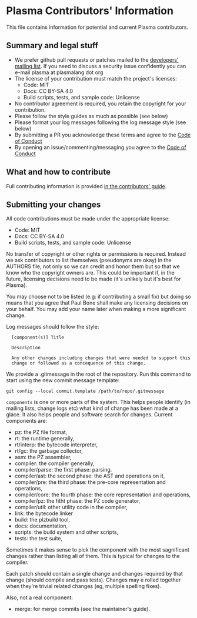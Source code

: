 
# Plasma Contributors' Information

This file contains information for potential and current Plasma
contributors.

## Summary and legal stuff

* We prefer github pull requests or patches mailed to the
  [developers' mailing list](https://plasmalang.org/lists/listinfo/dev).
  If you need to discuss a security issue confidently you can e-mail
  plasma at plasmalang dot org
* The license of your contribution must match the project's licenses:
  * Code: MIT
  * Docs: CC BY-SA 4.0
  * Build scripts, tests, and sample code: Unlicense
* No contributor agreement is required, you retain the copyright for your
  contribution.
* Please follow the style guides as much as possible (see below)
* Please format your log messages following the log message style (see
  below)
* By submitting a PR you acknowledge these terms and agree to the
  [Code of Conduct](CODE_OF_CONDUCT.md)
* By opening an issue/commenting/messaging you agree to the
  [Code of Conduct](CODE_OF_CONDUCT.md)

## What and how to contribute

Full contributing information is provided [in the contributors'
guide](https://plasmalang.org/docs/contributing.html).

## Submitting your changes

All code contributions must be made under the appropriate license:

* Code: MIT
* Docs: CC BY-SA 4.0
* Build scripts, tests, and sample code: Unlicense

No transfer of copyright or other rights or permissions is required.
Instead we ask contributors to list themselves (pseudonyms are okay) in the
AUTHORS file, not only so we can credit and honor them but so that we know
who the copyright owners are.  This could be important if, in the future,
licensing decisions need to be made (it's unlikely but it's best for
Plasma).

You may choose not to be listed (e.g: if contributing a small fix) but doing
so means that you agree that Paul Bone shall make any licensing decisions on
your behalf.  You may add your name later when making a more significant
change.

Log messages should follow the style:

```
  [component(s)] Title

  Description

  Any other changes including changes that were needed to support this
  change or followed as a concequence of this change.
```

We provide a .gitmessage in the root of the repository.
Run this command to start using the new commit message template:

```
git config --local commit.template /path/to/repo/.gitmessage
```

```components``` is one or more parts of the system.  This helps people
identify (in mailing lists, change logs etc) what kind of change has been
made at a glace.  It also helps people and software search for changes.
Current components are:

* pz: the PZ file format,
* rt: the runtime generally,
* rt/interp: the bytecode interpreter,
* rt/gc: the garbage collector,
* asm: the PZ assembler,
* compiler: the compiler generally,
* compiler/parse: the first phase: parsing.
* compiler/ast: the second phase: the AST and operations on it,
* compiler/pre: the third phase: the pre-core representation and operations,
* compiler/core: the fourth phase: the core representation and operations,
* compiler/pz: the fitht phase: the PZ code generator,
* compiler/util: other utility code in the compiler,
* link: the bytecode linker
* build: the plzbuild tool,
* docs: documentation,
* scripts: the build system and other scripts,
* tests: the test suite,

Sometimes it makes sense to pick the component with the most sagnificant
changes rather than listing all of them.  This is typical for changes to the
compiler.

Each patch should contain a single change and changes required by that
change (should compile and pass tests).  Changes may e rolled together when
they're trivial related changes (eg, multiple spelling fixes).

Also, not a real component:

* merge: for merge commits (see the maintainer's guide).

